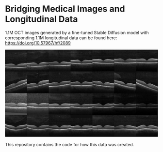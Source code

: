 # Bridging Medical Images and Longitudinal Data
1.1M OCT images generated by a fine-tuned Stable Diffusion model with corresponding 1.1M longitudinal data can be found here: https://doi.org/10.57967/hf/2089

![alt text](images/paper_image_1.png)

This repository contains the code for how this data was created.
